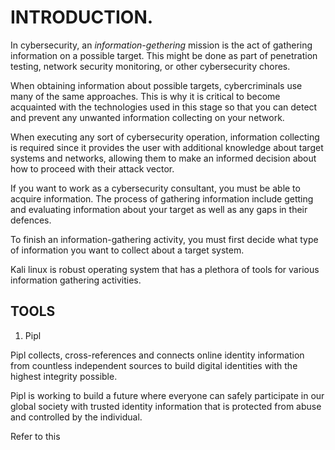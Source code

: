 # INTRODUCTION.

In cybersecurity, an *information-gethering* mission is the act of gathering information on a possible target. This might be done as part of penetration testing, network security monitoring, or other cybersecurity chores.

When obtaining information about possible targets, cybercriminals use many of the same approaches. This is why it is critical to become acquainted with the technologies used in this stage so that you can detect and prevent any unwanted information collecting on your network.

When executing any sort of cybersecurity operation, information collecting is required since it provides the user with additional knowledge about target systems and networks, allowing them to make an informed decision about how to proceed with their attack vector.

If you want to work as a cybersecurity consultant, you must be able to acquire information. The process of gathering information include getting and evaluating information about your target as well as any gaps in their defences.

To finish an information-gathering activity, you must first decide what type of information you want to collect about a target system.

Kali linux is robust operating system that has a plethora of tools for various information gathering activities.

## TOOLS

1. Pipl

Pipl collects, cross-references and connects online identity information from countless independent sources to build digital identities with the highest integrity possible.

Pipl is working to build a future where everyone can safely participate in our global society with trusted identity information that is protected from abuse and controlled by the individual.

Refer to this 
